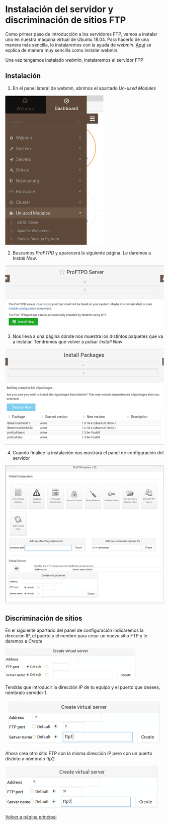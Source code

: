 # Instalación del servidor y discriminación de sitios FTP
 
Como primer paso de introducción a los servidores FTP, vamos a instalar uno en nuestra máquina virtual de Ubuntu 18.04. Para hacerlo de una manera más sencilla, lo instalaremos con la ayuda de *webmin*.
[Aquí](https://clouding.io/kb/como-instalar-webmin-en-ubuntu-18-04/) se explica de manera muy sencilla como instalar webmin.

Una vez tengamos instalado *webmin*, instalaremos el servidor FTP

## Instalación

1. En el panel lateral de webmin, abrimos el apartado *Un-used Modules*

![imagen](/imagenes/Captura1.PNG)

2. Buscamos *ProFTPD* y aparecerá la siguiente página. Le daremos a *Install Now*.

![imagen2](/imagenes/Captura2.PNG)

3. Nos lleva a una página dónde nos muestra los distintos paquetes que va a instalar. Tendremos que volver a pulsar *Install Now*

![imagen3](/imagenes/Captura3.PNG)

4. Cuando finalice la instalación nos mostrará el panel de configuración del servidor

![imagen4](/imagenes/Captura4.PNG)

## Discriminación de sitios

En el siguiente apartado del panel de configuración indicaremos la dirección IP, el puerto y el nombre para crear un nuevo sitio FTP y le daremos a *Create*

![imagen5](/imagenes/Captura5.png)

Tendrás que introducir la dirección IP de tu equipo y el puerto que desees, nómbralo servidor 1.

![imagen6](/imagenes/Captura6.PNG)

Ahora crea otro sitio FTP con la misma dirección IP pero con un puerto distinto y nómbralo ftp2

![imagen7](/imagenes/Captura7.PNG)



[Volver a página principal](README.md)
